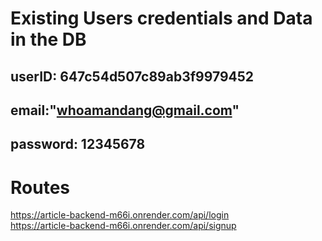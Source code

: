 # Existing Users credentials and Data in the DB

userID: 647c54d507c89ab3f9979452
--
email:"whoamandang@gmail.com"
--
password: 12345678
--

# Routes
https://article-backend-m66i.onrender.com/api/login  <br>
https://article-backend-m66i.onrender.com/api/signup
